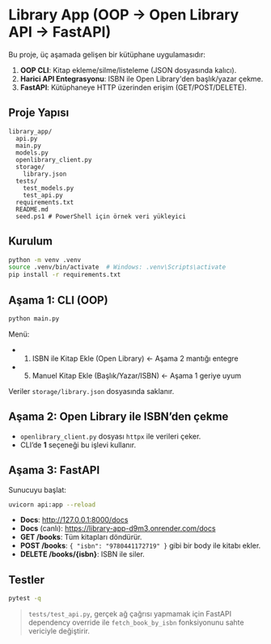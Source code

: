 # Library App (OOP → Open Library API → FastAPI)

Bu proje, üç aşamada gelişen bir kütüphane uygulamasıdır:
1) **OOP CLI**: Kitap ekleme/silme/listeleme (JSON dosyasında kalıcı).
2) **Harici API Entegrasyonu**: ISBN ile Open Library'den başlık/yazar çekme.
3) **FastAPI**: Kütüphaneye HTTP üzerinden erişim (GET/POST/DELETE).

## Proje Yapısı
```
library_app/
  api.py
  main.py
  models.py
  openlibrary_client.py
  storage/
    library.json
  tests/
    test_models.py
    test_api.py
  requirements.txt
  README.md
  seed.ps1 # PowerShell için örnek veri yükleyici
```

## Kurulum
```bash
python -m venv .venv
source .venv/bin/activate  # Windows: .venv\Scripts\activate
pip install -r requirements.txt
```

## Aşama 1: CLI (OOP)
```bash
python main.py
```
Menü:
- 1) ISBN ile Kitap Ekle (Open Library)  ← Aşama 2 mantığı entegre
- 5) Manuel Kitap Ekle (Başlık/Yazar/ISBN) ← Aşama 1 geriye uyum

Veriler `storage/library.json` dosyasında saklanır.

## Aşama 2: Open Library ile ISBN’den çekme
- `openlibrary_client.py` dosyası `httpx` ile verileri çeker.
- CLI’de **1** seçeneği bu işlevi kullanır.

## Aşama 3: FastAPI
Sunucuyu başlat:
```bash
uvicorn api:app --reload
```
- **Docs**: http://127.0.0.1:8000/docs   
- **Docs** (canlı): https://library-app-d9m3.onrender.com/docs
- **GET /books**: Tüm kitapları döndürür.
- **POST /books**: `{ "isbn": "9780441172719" }` gibi bir body ile kitabı ekler.
- **DELETE /books/{isbn}**: ISBN ile siler.

## Testler
```bash
pytest -q
```

> `tests/test_api.py`, gerçek ağ çağrısı yapmamak için FastAPI dependency override ile `fetch_book_by_isbn` fonksiyonunu sahte vericiyle değiştirir.

